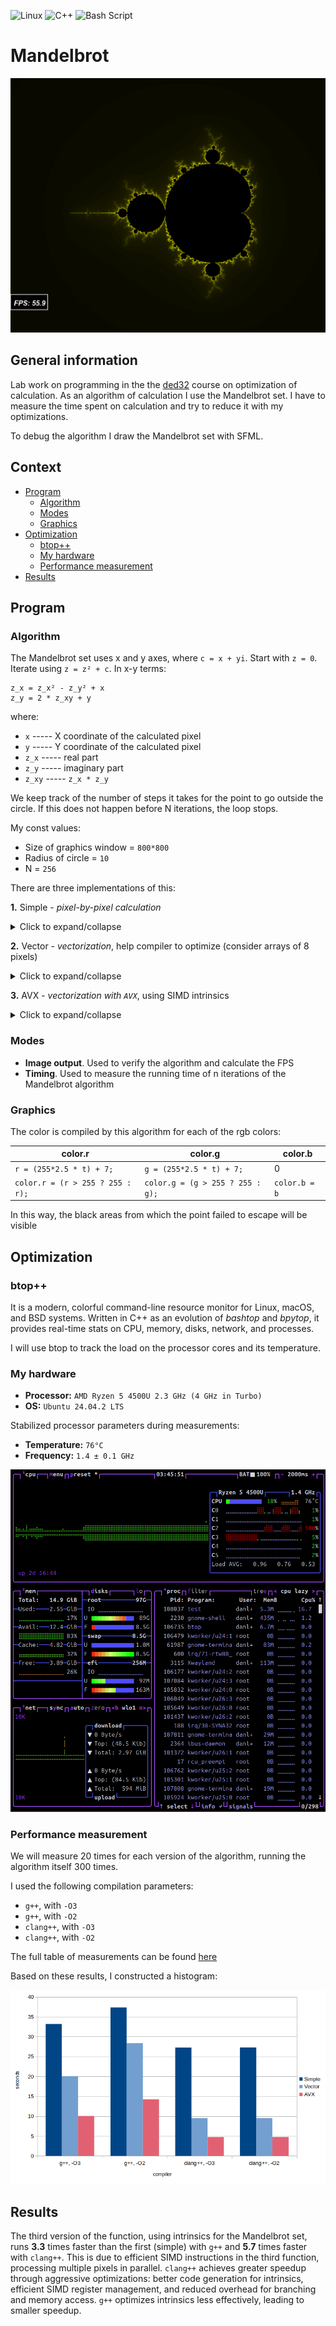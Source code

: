 ![Linux](https://img.shields.io/badge/Linux-FCC624?style=for-the-badge&logo=linux&logoColor=black)
![C++](https://img.shields.io/badge/c++-%2300599C.svg?style=for-the-badge&logo=c%2B%2B&logoColor=white)
![Bash Script](https://img.shields.io/badge/bash_script-%23121011.svg?style=for-the-badge&logo=gnu-bash&logoColor=white)

# Mandelbrot

![fractal](img/fractal.png)

## General information

Lab work on programming in the the [ded32](https://github.com/ded32) course on optimization of calculation. As an algorithm of calculation I use the Mandelbrot set.
I have to measure the time spent on calculation and try to reduce it with my optimizations.

To debug the algorithm I draw the Mandelbrot set with SFML.


## Context

- [Program](#program)
    - [Algorithm](#algorithm)
    - [Modes](#modes)
    - [Graphics](#graphics)
- [Optimization](#optimization)
    - [btop++](#btop)
    - [My hardware](#hardware)
    - [Performance measurement](#productivity)
- [Results](#results)

## Program

### Algorithm

The Mandelbrot set uses x and y axes, where ```c = x + yi```. Start with ```z = 0```. Iterate using ```z = z² + c```. In x-y terms:
```
z_x = z_x² - z_y² + x
z_y = 2 * z_xy + y
```
where:
- ```x``` -----  X coordinate of the calculated pixel
- ```y``` -----  Y coordinate of the calculated pixel
- ```z_x``` ----- real part
- ```z_y``` ----- imaginary part
- ```z_xy``` ----- ```z_x * z_y```

We keep track of the number of steps it takes for the point to go outside the circle. If this does not happen before N iterations, the loop stops.

My const values:
- Size of graphics window = `800*800`
- Radius of circle = `10`
- N = `256`

There are three implementations of this:

**1.** Simple - *pixel-by-pixel calculation*

<details>
<summary>Click to expand/collapse</summary>

```C
double RunMandelbrot_v1 (sf::Image* image, struct Params_t* cond, bool GraphicsFlag)
{
    struct timespec start, end;
    clock_gettime (CLOCK_MONOTONIC, &start);

    for (unsigned int iy = 0; iy < SIZE_Y; iy++)
    {
        mandl_t x_0 =  (                         - (mandl_t) SIZE_X*cond->scale/2) * cond->dx + cond->xc;
        mandl_t y_0 =  ((mandl_t) iy*cond->scale - (mandl_t) SIZE_Y*cond->scale/2) * cond->dy + cond->yc;

        for (unsigned int ix = 0; ix < SIZE_X; ix++, x_0 += cond->dx*cond->scale)
        {
            mandl_t x = x_0;
            mandl_t y = y_0;

            int N = 0;

            for ( ; N < N_max; N++)
            {
                mandl_t x_2 = x * x;
                mandl_t y_2 = y * y;
                mandl_t x_y = x * y;

                mandl_t r_2 = x_2 + y_2;

                if (r_2 >= r_2_max)
                    break;

                x = x_2 - y_2 + x_0;
                y = x_y + x_y + y_0;
            }
#ifndef MEASURE
            if (GraphicsFlag)
            {
                sf::Color color;
                color = sf::Color::Black;

                if (N == N_max)
                {
                    color.r = 0;
                    color.g = 0;
                    color.b = 0;
                }
                else
                {
                    mandl_t t = (mandl_t) N / (mandl_t) N_max;
                    int r = (int) (255*2.5 * t) + 7;
                    int g = (int) (255*2.5 * t) + 7;
                    int b = 0;
                    color.r = (sf::Uint8) (r > 255 ? 255 : r);
                    color.g = (sf::Uint8) (g > 255 ? 255 : g);
                    color.b = (sf::Uint8) b;
                }
                image->setPixel (ix, iy, color);
            }
#else
            v_arr[0] = x;
            v_arr[0] = y;
            v_arr[0] = (mandl_t)N;
#endif
        }
    }

    clock_gettime (CLOCK_MONOTONIC, &end);

    return (double) (end.tv_sec  - start.tv_sec) +
           (double) (end.tv_nsec - start.tv_nsec) / 1000000000.0;
}

```
</details>

**2.** Vector - *vectorization*, help compiler to optimize (consider arrays of 8 pixels)

<details>
<summary>Click to expand/collapse</summary>
    
``` C
double RunMandelbrot_v2 (sf::Image* image, struct Params_t* cond, bool GraphicsFlag)
{
    struct timespec start, end;
    clock_gettime (CLOCK_MONOTONIC, &start);

    float x_0_array[SIZE_ARR] = {};
    float x[SIZE_ARR] = {};
    float y[SIZE_ARR] = {};

    for (unsigned int iy = 0; iy < SIZE_Y; iy++)
    {
        float x_0 =  (                       - (float) SIZE_X*cond->scale/2) * cond->dx + cond->xc;
        float y_0 =  ((float) iy*cond->scale - (float) SIZE_Y*cond->scale/2) * cond->dy + cond->yc;

        for (unsigned int ix = 0; ix < SIZE_X; ix += SIZE_ARR, x_0 += cond->dx*cond->scale*SIZE_ARR)
        {
            for (int i = 0; i < SIZE_ARR; i++) x_0_array[i] = x_0 + cond->dx*((float)i)*cond->scale;
            for (int i = 0; i < SIZE_ARR; i++) x[i] = x_0_array[i];
            for (int i = 0; i < SIZE_ARR; i++) y[i] = y_0;

            int N[SIZE_ARR] = {};

            for (int n = 0; n < N_max; n++)
            {
                float x_2[SIZE_ARR] = {}; for (int i = 0; i < SIZE_ARR; i++) x_2[i] = x[i] * x[i];
                float y_2[SIZE_ARR] = {}; for (int i = 0; i < SIZE_ARR; i++) y_2[i] = y[i] * y[i];
                float x_y[SIZE_ARR] = {}; for (int i = 0; i < SIZE_ARR; i++) x_y[i] = x[i] * y[i];

                float r_2[SIZE_ARR] = {};
                for (int i = 0; i < SIZE_ARR; i++) r_2[i] = x_2[i] + y_2[i];

                int compare[SIZE_ARR] = {};
                for (int i = 0; i < SIZE_ARR; i++) if (r_2[i] <= r_2_max) compare[i] = 1;

                int mask = 0;
                for (int i = 0; i < SIZE_ARR; i++) mask |= (compare[i] << i);
                if (!mask)
                    break;

                for (int i = 0; i < SIZE_ARR; i++) N[i] = N[i] + compare[i];

                for (int i = 0; i < SIZE_ARR; i++) x[i] = x_2[i] - y_2[i] + x_0_array[i];
                for (int i = 0; i < SIZE_ARR; i++) y[i] = x_y[i] * 2 + y_0;
            }

#ifndef MEASURE
            if (GraphicsFlag)
                SetPixels (image, ix, iy, N);
#else
            v_arr[0] = *N;
            v_arr[0] = *x;
            v_arr[0] = *y;
#endif
        }
    }

    clock_gettime (CLOCK_MONOTONIC, &end);

    return (double) (end.tv_sec  - start.tv_sec) +
           (double) (end.tv_nsec - start.tv_nsec) / 1000000000.0;
}
```
</details>

**3.** AVX - *vectorization with `AVX`*, using SIMD intrinsics

<details>
<summary>Click to expand/collapse</summary>

```C
double RunMandelbrot_v3 (sf::Image* image, struct Params_t* cond, bool GraphicsFlag)
{
    struct timespec start, end;
    clock_gettime (CLOCK_MONOTONIC, &start);

    for (unsigned int iy = 0; iy < SIZE_Y; iy++)
    {
        mandl_t x_0 =  (                         - (mandl_t) SIZE_X*cond->scale/2) * cond->dx + cond->xc;
        mandl_t y_0 =  ((mandl_t) iy*cond->scale - (mandl_t) SIZE_Y*cond->scale/2) * cond->dy + cond->yc;

        for (unsigned int ix = 0; ix < SIZE_X; ix += SIZE_ARR, x_0 += cond->dx*cond->scale*SIZE_ARR)
        {
            __m256 x_0_array = _mm256_add_ps ( _mm256_set1_ps (x_0),
                                               _mm256_mul_ps  ( _mm256_set_ps (7.f, 6.f, 5.f, 4.f, 3.f, 2.f, 1.f, 0.f),
                                               _mm256_set1_ps (cond->dx*cond->scale) ) );
            __m256 y_0_array = _mm256_set1_ps (y_0);
            __m256 x = _mm256_movehdup_ps (x_0_array);
            __m256 y = _mm256_movehdup_ps (y_0_array);

            __m256i N  = _mm256_setzero_si256 ();

            for (int n = 0; n < N_max; n++)
            {
                __m256 x_2 = _mm256_mul_ps (x, x);
                __m256 y_2 = _mm256_mul_ps (y, y);
                __m256 x_y = _mm256_mul_ps (x, y);

                __m256 r_2 = _mm256_add_ps (x_2, y_2);

                __m256 compare = _mm256_cmp_ps (r_2, r_2_max_arr, _CMP_LE_OQ);

                int mask = _mm256_movemask_ps (compare);
                if (!mask)
                    break;

                N = _mm256_add_epi32 (N, _mm256_castps_si256 (compare));
                x = _mm256_add_ps (_mm256_sub_ps (x_2, y_2), x_0_array);
                y = _mm256_add_ps (_mm256_add_ps (x_y, x_y), y_0_array);
            }

#ifndef MEASURE
            if (GraphicsFlag)
            {
                 int N_arr[8] = {};
                 _mm256_storeu_si256 ( (__m256i*) N_arr, N);

                SetPixels (image, ix, iy, N_arr);
            }
#endif
        }
    }

    clock_gettime (CLOCK_MONOTONIC, &end);


    return (double) (end.tv_sec  - start.tv_sec) +
           (double) (end.tv_nsec - start.tv_nsec) / 1000000000.0;
}
```
</details>

### Modes

- **Image output**. Used to verify the algorithm and calculate the FPS
- **Timing**. Used to measure the running time of n iterations of the Mandelbrot algorithm

### Graphics

The color is compiled by this algorithm for each of the rgb colors:

|                color.r                |                color.g               |      color.b      |
|---------------------------------------|--------------------------------------|-------------------|
|     ```r = (255*2.5 * t) + 7;```      |     ```g = (255*2.5 * t) + 7;```     |         0         |
| ```color.r = (r > 255 ? 255 : r);```  | ```color.g = (g > 255 ? 255 : g);``` | ```color.b = b``` |

In this way, the black areas from which the point failed to escape will be visible

## Optimization

### btop++

It is a modern, colorful command-line resource monitor for Linux, macOS, and BSD systems. Written in C++ as an evolution of *bashtop* and *bpytop*, it provides real-time stats on CPU, memory, disks, network, and processes.

I will use btop to track the load on the processor cores and its temperature.

### My hardware

- **Processor:** ```AMD Ryzen 5 4500U 2.3 GHz (4 GHz in Turbo)```
- **OS:** ```Ubuntu 24.04.2 LTS```

Stabilized processor parameters during measurements:
- **Temperature:** ```76°C```
- **Frequency:** ```1.4 ± 0.1 GHz```

![btop](img/btop.png)

### Performance measurement

We will measure 20 times for each version of the algorithm, running the algorithm itself 300 times.

I used the following compilation parameters:
- `g++`, with `-O3`
- `g++`, with `-O2`
- `clang++`, with `-O3`
- `clang++`, with `-O2`



The full table of measurements can be found [here](https://github.com/daniilgriga/Mandelbrot/blob/main/data.md)

Based on these results, I constructed a histogram:

![histo](img/histo.png)

## Results

The third version of the function, using intrinsics for the Mandelbrot set, runs **3.3** times faster than the first (simple) with `g++` and **5.7** times faster with `clang++`. This is due to efficient SIMD instructions in the third function, processing multiple pixels in parallel. `clang++` achieves greater speedup through aggressive optimizations: better code generation for intrinsics, efficient SIMD register management, and reduced overhead for branching and memory access. `g++` optimizes intrinsics less effectively, leading to smaller speedup.
